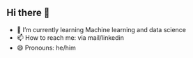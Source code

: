 ## Hi there 👋
- 🌱 I’m currently learning Machine learning and data science
- 📫 How to reach me: via mail/linkedin
- 😄 Pronouns: he/him
